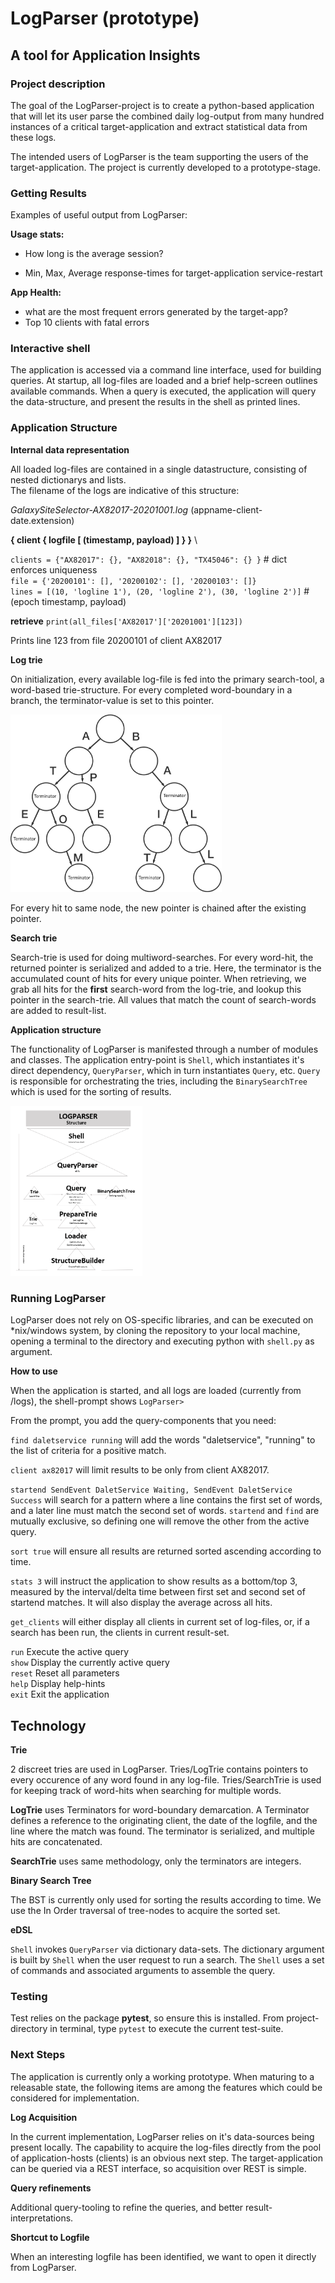 # LogParser (prototype)
##  A tool for Application Insights ##



### Project description ###

The goal of the LogParser-project is to create a python-based application that will let its user parse the combined daily log-output from many hundred instances of a critical target-application and extract statistical data from these logs.

The intended users of LogParser is the team supporting the users of the target-application.
The project is currently developed to a prototype-stage.

### Getting Results ###

Examples of useful output from LogParser:

**Usage stats:** 

- How long is the average session?

- Min, Max, Average response-times for target-application service-restart

**App Health:**

- what are the most frequent errors generated by the target-app?
- Top 10 clients with fatal errors

### Interactive shell ###

The application is accessed via a command line interface, used for building queries. At startup, all log-files are loaded and a brief help-screen outlines available commands. When a query is executed, the application will query the data-structure, and present the results in the shell as printed lines.



### Application Structure ###

**Internal data representation**

All loaded log-files are contained in a single datastructure, consisting of nested dictionarys and lists. \
The filename of the logs are indicative of this structure:

*GalaxySiteSelector-AX82017-20201001.log*              (appname-client-date.extension)

**{ client { logfile [ (timestamp, payload) ] } }** \

`clients = {"AX82017": {}, "AX82018": {}, "TX45046": {} }` # dict enforces uniqueness \
`file = {'20200101': [], '20200102': [], '20200103': []}`\
`lines = [(10, 'logline 1'), (20, 'logline 2'), (30, 'logline 2')]`  # (epoch timestamp, payload) 

**retrieve** 
`print(all_files['AX82017']['20201001'][123]) ` 

Prints line 123 from file 20200101 of client AX82017 

**Log trie**

On initialization, every available log-file is fed into the primary search-tool, a word-based trie-structure. For every completed word-boundary in a branch, the terminator-value is set to this pointer.

<img src="https://github.com/FaderVader/LogParser/blob/master/img/trie-tree_terminators.png?raw=true" alt="trie-tree_terminators.png" style="zoom:33%;" />

For every hit to same node, the new pointer is chained after the existing pointer.

**Search trie**

Search-trie is used for doing multiword-searches. For every word-hit, the returned pointer is serialized and added to a trie. Here, the terminator is the accumulated count of hits for every unique pointer. When retrieving, we grab all hits for the **first** search-word from the log-trie, and lookup this pointer in the search-trie. All values that match the count of search-words are added to result-list.

**Application structure**

The functionality of LogParser is manifested through a number of modules and classes. The application entry-point is `Shell`, which instantiates it's direct dependency, `QueryParser`, which in turn instantiates `Query`, etc. `Query` is responsible for orchestrating the tries, including the `BinarySearchTree` which is used for the sorting of results.

<img src="https://github.com/FaderVader/LogParser/blob/master/img/LogParser_Architecture_medium.png?raw=true" alt="LogParser_Architecture.png" style="zoom:33%;" />



### Running LogParser ###

LogParser does not rely on OS-specific libraries, and can be executed on *nix/windows system, by cloning the repository to your local machine, opening a terminal to the directory and executing python with `shell.py` as argument.

**How to use**

When the application is started, and all logs are loaded (currently from /logs), the shell-prompt shows `LogParser>`

From the prompt, you add the query-components that you need:

`find daletservice running` will add the words "daletservice", "running" to the list of criteria for a positive match.

`client ax82017` will limit results to be only from client AX82017.

`startend SendEvent DaletService Waiting, SendEvent DaletService Success` will search for a pattern where a line contains the first set of words, and a later line must match the second set of words. `startend` and `find` are mutually exclusive, so defining one will remove the other from the active query.

`sort true` will ensure all results are returned sorted ascending according to time.

`stats 3` will instruct the application to show results as a bottom/top 3, measured by the interval/delta time between first set and second set of startend matches. It will also display the average across all hits.

`get_clients` will either display all clients in current set of log-files, or, if a search has been run, the clients in current result-set.

`run`		    Execute the active query \
`show`		  Display the currently active query \
`reset` 	   Reset all parameters \
`help`		  Display help-hints \
`exit`		  Exit the application 



## Technology ##

**Trie**

2 discreet tries are used in LogParser. Tries/LogTrie contains pointers to every occurence of any word found in any log-file. Tries/SearchTrie is used for keeping track of word-hits when searching for multiple words. 

**LogTrie** uses Terminators for word-boundary demarcation. A Terminator defines a reference to the originating client, the date of the logfile, and the line where the match was found. The terminator is serialized, and multiple hits are concatenated.

**SearchTrie** uses same methodology, only the terminators are integers.



**Binary Search Tree**

The BST is currently only used for sorting the results according to time. We use the In Order traversal of tree-nodes to acquire the sorted set.



**eDSL**

`Shell` invokes `QueryParser` via dictionary data-sets. The dictionary argument is built by `Shell` when the user request to run a search. The `Shell` uses a set of commands and associated arguments to assemble the query.



### Testing ###

Test relies on the package **pytest**, so ensure this is installed. From project-directory in terminal, type `pytest` to execute the current test-suite.



### Next Steps ###

The application is currently only a working prototype. When maturing to a releasable state, the following items are among the features which could be considered for implementation.

**Log Acquisition**

In the current implementation, LogParser relies on it's data-sources being present locally. The capability to acquire the log-files directly from the pool of application-hosts (clients) is an obvious next step. The target-application can be queried via a REST interface, so acquisition over REST is simple.

**Query refinements**

Additional query-tooling to refine the queries, and better result-interpretations.

**Shortcut to Logfile**

When an interesting logfile has been identified, we want to open it directly from LogParser.





